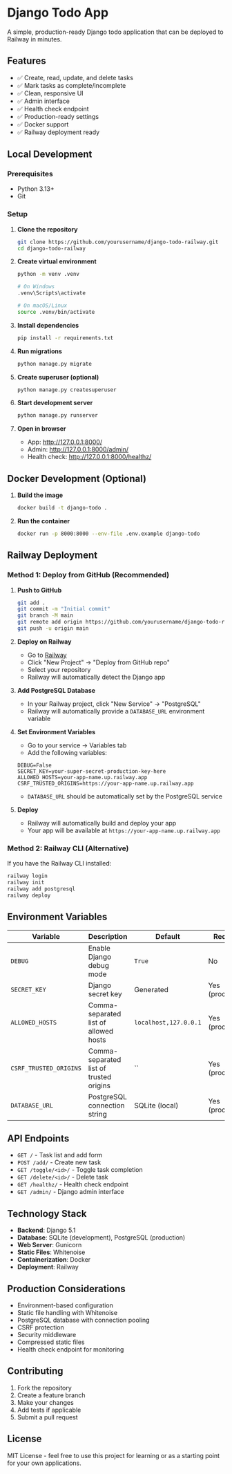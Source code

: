 # Django Todo App

A simple, production-ready Django todo application that can be deployed to Railway in minutes.

## Features

- ✅ Create, read, update, and delete tasks
- ✅ Mark tasks as complete/incomplete
- ✅ Clean, responsive UI
- ✅ Admin interface
- ✅ Health check endpoint
- ✅ Production-ready settings
- ✅ Docker support
- ✅ Railway deployment ready

## Local Development

### Prerequisites
- Python 3.13+
- Git

### Setup

1. **Clone the repository**
   ```bash
   git clone https://github.com/yourusername/django-todo-railway.git
   cd django-todo-railway
   ```

2. **Create virtual environment**
   ```bash
   python -m venv .venv
   
   # On Windows
   .venv\Scripts\activate
   
   # On macOS/Linux
   source .venv/bin/activate
   ```

3. **Install dependencies**
   ```bash
   pip install -r requirements.txt
   ```

4. **Run migrations**
   ```bash
   python manage.py migrate
   ```

5. **Create superuser (optional)**
   ```bash
   python manage.py createsuperuser
   ```

6. **Start development server**
   ```bash
   python manage.py runserver
   ```

7. **Open in browser**
   - App: http://127.0.0.1:8000/
   - Admin: http://127.0.0.1:8000/admin/
   - Health check: http://127.0.0.1:8000/healthz/

## Docker Development (Optional)

1. **Build the image**
   ```bash
   docker build -t django-todo .
   ```

2. **Run the container**
   ```bash
   docker run -p 8000:8000 --env-file .env.example django-todo
   ```

## Railway Deployment

### Method 1: Deploy from GitHub (Recommended)

1. **Push to GitHub**
   ```bash
   git add .
   git commit -m "Initial commit"
   git branch -M main
   git remote add origin https://github.com/yourusername/django-todo-railway.git
   git push -u origin main
   ```

2. **Deploy on Railway**
   - Go to [Railway](https://railway.app)
   - Click "New Project" → "Deploy from GitHub repo"
   - Select your repository
   - Railway will automatically detect the Django app

3. **Add PostgreSQL Database**
   - In your Railway project, click "New Service" → "PostgreSQL"
   - Railway will automatically provide a `DATABASE_URL` environment variable

4. **Set Environment Variables**
   - Go to your service → Variables tab
   - Add the following variables:
   ```
   DEBUG=False
   SECRET_KEY=your-super-secret-production-key-here
   ALLOWED_HOSTS=your-app-name.up.railway.app
   CSRF_TRUSTED_ORIGINS=https://your-app-name.up.railway.app
   ```
   - `DATABASE_URL` should be automatically set by the PostgreSQL service

5. **Deploy**
   - Railway will automatically build and deploy your app
   - Your app will be available at `https://your-app-name.up.railway.app`

### Method 2: Railway CLI (Alternative)

If you have the Railway CLI installed:

```bash
railway login
railway init
railway add postgresql
railway deploy
```

## Environment Variables

| Variable | Description | Default | Required |
|----------|-------------|---------|----------|
| `DEBUG` | Enable Django debug mode | `True` | No |
| `SECRET_KEY` | Django secret key | Generated | Yes (production) |
| `ALLOWED_HOSTS` | Comma-separated list of allowed hosts | `localhost,127.0.0.1` | Yes (production) |
| `CSRF_TRUSTED_ORIGINS` | Comma-separated list of trusted origins | `` | Yes (production) |
| `DATABASE_URL` | PostgreSQL connection string | SQLite (local) | Yes (production) |

## API Endpoints

- `GET /` - Task list and add form
- `POST /add/` - Create new task
- `GET /toggle/<id>/` - Toggle task completion
- `GET /delete/<id>/` - Delete task
- `GET /healthz/` - Health check endpoint
- `GET /admin/` - Django admin interface

## Technology Stack

- **Backend**: Django 5.1
- **Database**: SQLite (development), PostgreSQL (production)
- **Web Server**: Gunicorn
- **Static Files**: Whitenoise
- **Containerization**: Docker
- **Deployment**: Railway

## Production Considerations

- Environment-based configuration
- Static file handling with Whitenoise
- PostgreSQL database with connection pooling
- CSRF protection
- Security middleware
- Compressed static files
- Health check endpoint for monitoring

## Contributing

1. Fork the repository
2. Create a feature branch
3. Make your changes
4. Add tests if applicable
5. Submit a pull request

## License

MIT License - feel free to use this project for learning or as a starting point for your own applications.